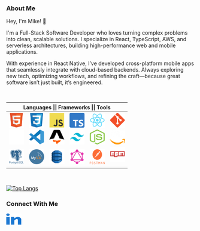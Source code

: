 <h3 align="left">About Me</h3>
<p>Hey, I'm Mike! 🚀</p>
<p>I'm a Full-Stack Software Developer who loves turning complex problems into clean, scalable solutions. I specialize in React, TypeScript, AWS, and serverless architectures, building high-performance web and mobile applications.</p>

<p>With experience in React Native, I’ve developed cross-platform mobile apps that seamlessly integrate with cloud-based backends. Always exploring new tech, optimizing workflows, and refining the craft—because great software isn’t just built, it’s engineered.</p>
<br>
<table>
 <thead>
  <tr>
   <th colspan=6 align="center">Languages || Frameworks || Tools</th>
  </tr>
 </thead>
 <tbody>
  <tr>
   <td><a href="https://developer.mozilla.org/en-US/docs/Web/HTML" target="blank"><img align="center" src="https://github.com/millerm30/millerm30/blob/main/images/html5-original.svg" alt="HTML5" height="40" width="40" /></a></td>
   <td><a href="https://developer.mozilla.org/en-US/docs/Web/CSS" target="blank"><img align="center" src="https://github.com/millerm30/millerm30/blob/main/images/css3-original.svg" alt="CSS3" height="40" width="40" /></a></td>
   <td><a href="https://developer.mozilla.org/en-US/docs/Web/JavaScript" target="blank"><img align="center" src="https://github.com/millerm30/millerm30/blob/main/images/javascript-original.svg" alt="JavaScript" height="40" width="40" /></a></td>
   <td><a href="https://typescriptlang.org" target="blank"><img align="center" src="https://github.com/millerm30/millerm30/blob/main/images/typescript_logo.png" alt="Typescript" height="40" width="40" /></a></td>
   <td><a href="https://reactjs.org" target="blank"><img align="center" src="https://github.com/millerm30/millerm30/blob/main/images/react-original.svg" alt="React" height="40" width="40" /></a></td>
   <td><a href="https://git-scm.com" target="blank"><img align="center" src="https://github.com/millerm30/millerm30/blob/main/images/git-original.svg" alt="Git" height="40" width="40" /></a></td>
  </tr>
  <tr>
   <td><a href="https://github.com" target="blank"><img align="center" src="https://github.com/millerm30/millerm30/blob/main/images/GitHubLogo.png" alt="Github" height="40" width="40" /></a></td>
   <td><a href="https://code.visualstudio.com" target="blank"><img align="center" src="https://github.com/millerm30/millerm30/blob/main/images/vscode-original.svg" alt="Visual Studio Code" height="40" width="40" /></a></td>
   <td><a href="https://astro.build/" target="blank"><img align="center" src="https://github.com/millerm30/millerm30/blob/main/images/AstroLogo.png" alt="Astro" height="40" width="40" /></a></td>
   <td><a href="https://tailwindcss.com" target="blank"><img align="center" src="https://github.com/millerm30/millerm30/blob/main/images/tailwindcssLogo.png" alt="Tailwindcss" height="40" width="40" /></a></td>
   <td><a href="https://nodejs.org" target="blank"><img align="center" src="https://github.com/millerm30/millerm30/blob/main/images/NodeJS.png" alt="NodeJS" height="40" width="40" /></a></td>
   <td><a href="https://www.aws.com/" target="blank"><img align="center" src="https://github.com/millerm30/millerm30/blob/main/images/aws.png" alt="AWS" height="40" width="40" /></a></td>  </tr>
  <tr>
   <td><a href="https://www.postgresql.org/" target="blank"><img align="center" src="https://github.com/millerm30/millerm30/blob/main/images/posgresql.png" alt="PostgreSQL" height="40" width="40" /></a></td>
   <td><a href="https://www.mysql.com/" target="blank"><img align="center" src="https://github.com/millerm30/millerm30/blob/main/images/mysql.png" alt="MySQL" height="40" width="40" /></a></td>
   <td><a href="https://aws.amazon.com/pm/dynamodb/" target="blank"><img align="center" src="https://github.com/millerm30/millerm30/blob/main/images/DynamoDB.png" alt="DynamoDB" height="40" width="40" /></a></td>
   <td><a href="https://www.graphql.org/" target="blank"><img align="center" src="https://github.com/millerm30/millerm30/blob/main/images/2048px-GraphQL_Logo.svg.png" alt="GraphQL" height="40" width="40" /></a></td>
   <td><a href="https://www.postman.com/" target="blank"><img align="center" src="https://github.com/millerm30/millerm30/blob/main/images/postman.png" alt="Postman" height="40" width="40" /></a></td>
   <td><a href="https://www.https://www.npmjs.com/.com/" target="blank"><img align="center" src="https://github.com/millerm30/millerm30/blob/main/images/npm-original-wordmark.svg" alt="NPM" height="40" width="40" /></a>
</p></td>
  </tr>
 </tbody>
</table>
<br>

[![Top Langs](https://github-readme-stats.vercel.app/api/top-langs/?username=millerm30&langs_count=6&layout=compact)](https://github.com/anuraghazra/github-readme-stats)


<h3 align="left">Connect With Me</h3>
<p align="left">
<a href="https://linkedin.com/in/michael-miller-0aa2bb229" target="blank"><img align="center" src="https://github.com/millerm30/millerm30/blob/main/images/linked-in-alt.svg" alt="millerm30" height="30" width="40" /></a>
</p>

<!---
millerm30/millerm30 is a ✨ special ✨ repository because its `README.md` (this file) appears on your GitHub profile.
You can click the Preview link to take a look at your changes.
--->
